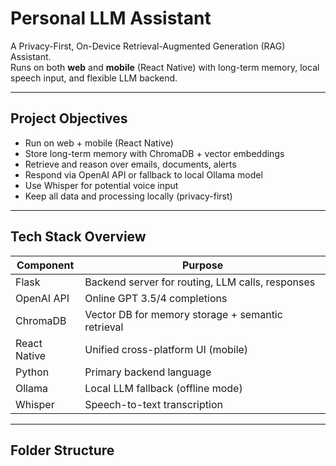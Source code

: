 # Personal LLM Assistant

A Privacy-First, On-Device Retrieval-Augmented Generation (RAG) Assistant.  
Runs on both **web** and **mobile** (React Native) with long-term memory, local speech input, and flexible LLM backend.

---

## Project Objectives

- Run on web + mobile (React Native)
- Store long-term memory with ChromaDB + vector embeddings
- Retrieve and reason over emails, documents, alerts
- Respond via OpenAI API or fallback to local Ollama model
- Use Whisper for potential voice input
- Keep all data and processing locally (privacy-first)

---

## Tech Stack Overview

| Component      | Purpose |
|----------------|---------|
| Flask          | Backend server for routing, LLM calls, responses |
| OpenAI API     | Online GPT 3.5/4 completions |
| ChromaDB       | Vector DB for memory storage + semantic retrieval |
| React Native   | Unified cross-platform UI (mobile) |
| Python         | Primary backend language |
| Ollama         | Local LLM fallback (offline mode) |
| Whisper        | Speech-to-text transcription |

---

## Folder Structure

